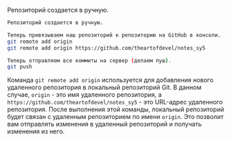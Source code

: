 Репозиторий создается в ручную.

```bash
Репозиторий создается в ручную.

Теперь привязываем наш репозиторий к репозиторию на GitHub в консоли. 
git remote add origin
git remote add origin https://github.com/theartofdevel/notes_sy5 

Теперь отправляем все коммиты на сервер (делаем пуш).
git push
```
Команда `git remote add origin` используется для добавления нового удаленного репозитория в локальный репозиторий Git. В данном случае, `origin` - это имя удаленного репозитория, а `https://github.com/theartofdevel/notes_sy5` - это URL-адрес удаленного репозитория. После выполнения этой команды, локальный репозиторий будет связан с удаленным репозиторием по имени `origin`. Это позволит вам отправлять изменения в удаленный репозиторий и получать изменения из него.